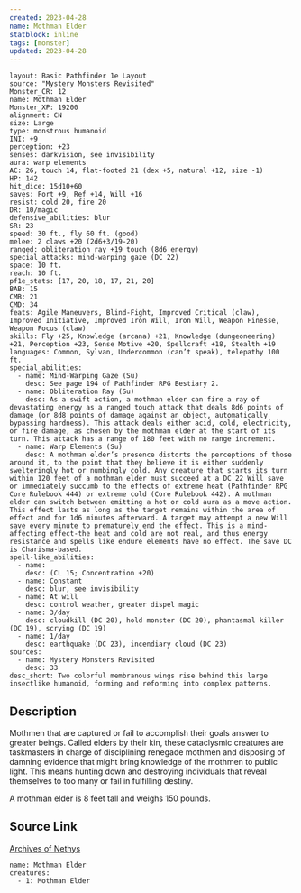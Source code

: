```yaml
---
created: 2023-04-28
name: Mothman Elder
statblock: inline
tags: [monster]
updated: 2023-04-28
---
```

```statblock
layout: Basic Pathfinder 1e Layout
source: "Mystery Monsters Revisited"
Monster_CR: 12
name: Mothman Elder
Monster_XP: 19200
alignment: CN
size: Large
type: monstrous humanoid
INI: +9
perception: +23
senses: darkvision, see invisibility
aura: warp elements
AC: 26, touch 14, flat-footed 21 (dex +5, natural +12, size -1)
HP: 142
hit_dice: 15d10+60
saves: Fort +9, Ref +14, Will +16
resist: cold 20, fire 20
DR: 10/magic
defensive_abilities: blur
SR: 23
speed: 30 ft., fly 60 ft. (good)
melee: 2 claws +20 (2d6+3/19-20)
ranged: obliteration ray +19 touch (8d6 energy)
special_attacks: mind-warping gaze (DC 22)
space: 10 ft.
reach: 10 ft.
pf1e_stats: [17, 20, 18, 17, 21, 20]
BAB: 15
CMB: 21
CMD: 34
feats: Agile Maneuvers, Blind-Fight, Improved Critical (claw), Improved Initiative, Improved Iron Will, Iron Will, Weapon Finesse, Weapon Focus (claw)
skills: Fly +25, Knowledge (arcana) +21, Knowledge (dungeoneering) +21, Perception +23, Sense Motive +20, Spellcraft +18, Stealth +19
languages: Common, Sylvan, Undercommon (can’t speak), telepathy 100 ft.
special_abilities:
  - name: Mind-Warping Gaze (Su)
    desc: See page 194 of Pathfinder RPG Bestiary 2.
  - name: Obliteration Ray (Su)
    desc: As a swift action, a mothman elder can fire a ray of devastating energy as a ranged touch attack that deals 8d6 points of damage (or 8d8 points of damage against an object, automatically bypassing hardness). This attack deals either acid, cold, electricity, or fire damage, as chosen by the mothman elder at the start of its turn. This attack has a range of 180 feet with no range increment.
  - name: Warp Elements (Su)
    desc: A mothman elder’s presence distorts the perceptions of those around it, to the point that they believe it is either suddenly swelteringly hot or numbingly cold. Any creature that starts its turn within 120 feet of a mothman elder must succeed at a DC 22 Will save or immediately succumb to the effects of extreme heat (Pathfinder RPG Core Rulebook 444) or extreme cold (Core Rulebook 442). A mothman elder can switch between emitting a hot or cold aura as a move action. This effect lasts as long as the target remains within the area of effect and for 1d6 minutes afterward. A target may attempt a new Will save every minute to prematurely end the effect. This is a mind-affecting effect-the heat and cold are not real, and thus energy resistance and spells like endure elements have no effect. The save DC is Charisma-based.
spell-like_abilities:
  - name:
    desc: (CL 15; Concentration +20)
  - name: Constant
    desc: blur, see invisibility
  - name: At will
    desc: control weather, greater dispel magic
  - name: 3/day
    desc: cloudkill (DC 20), hold monster (DC 20), phantasmal killer (DC 19), scrying (DC 19)
  - name: 1/day
    desc: earthquake (DC 23), incendiary cloud (DC 23)
sources:
  - name: Mystery Monsters Revisited
    desc: 33
desc_short: Two colorful membranous wings rise behind this large insectlike humanoid, forming and reforming into complex patterns.
```
## Description
Mothmen that are captured or fail to accomplish their goals answer to greater beings. Called elders by their kin, these cataclysmic creatures are taskmasters in charge of disciplining renegade mothmen and disposing of damning evidence that might bring knowledge of the mothmen to public light. This means hunting down and destroying individuals that reveal themselves to too many or fail in fulfilling destiny.

A mothman elder is 8 feet tall and weighs 150 pounds.
## Source Link
[Archives of Nethys](https://aonprd.com/MonsterDisplay.aspx?ItemName=Mothman%20Elder)
```encounter-table
name: Mothman Elder
creatures:
  - 1: Mothman Elder
```
